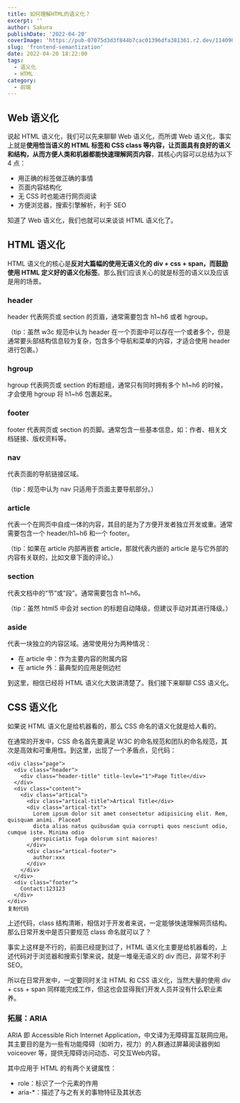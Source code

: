```yaml
---
title: 如何理解HTML的语义化？
excerpt: '' 
author: Sakura
publishDate: '2022-04-20'
coverImage: 'https://pub-07075d3d3f844b7cac01396dfa381361.r2.dev/114090843_p0_master1200.jpg' 
slug: 'frontend-semantization'
date: 2022-04-20 18:22:00
tags:
  - 语义化
  - HTML
category:
  - 前端
---
```


<!-- wp:heading -->
<h2>Web 语义化</h2>
<!-- /wp:heading -->

<!-- wp:paragraph -->
<p>说起 HTML 语义化，我们可以先来聊聊 Web 语义化，而所谓 Web 语义化，事实上就是<strong>使用恰当语义的 HTML 标签和 CSS class 等内容，让页面具有良好的语义和结构，从而方便人类和机器都能快速理解网页内容</strong>，其核心内容可以总结为以下 4 点：</p>
<!-- /wp:paragraph -->

<!-- wp:list -->
<ul><li>用正确的标签做正确的事情</li><li>页面内容结构化</li><li>无 CSS 时也能进行网页阅读</li><li>方便浏览器，搜索引擎解析，利于 SEO</li></ul>
<!-- /wp:list -->

<!-- wp:paragraph -->
<p>知道了 Web 语义化，我们也就可以来谈谈 HTML 语义化了。</p>
<!-- /wp:paragraph -->

<!-- wp:heading -->
<h2>HTML 语义化</h2>
<!-- /wp:heading -->

<!-- wp:paragraph -->
<p>HTML 语义化的核心是<strong>反对大篇幅的使用无语义化的 div + css + span，而鼓励使用 HTML 定义好的语义化标签</strong>。那么我们应该关心的就是标签的语义以及应该是用的场景。</p>
<!-- /wp:paragraph -->

<!-- wp:heading {"level":3} -->
<h3>header</h3>
<!-- /wp:heading -->

<!-- wp:paragraph -->
<p>header 代表网页或 section 的页眉，通常需要包含 h1~h6 或者 hgroup。</p>
<!-- /wp:paragraph -->

<!-- wp:paragraph -->
<p>（tip：虽然 w3c 规范中认为 header 在一个页面中可以存在一个或者多个，但是通常要头部结构信息较为复杂，包含多个导航和菜单的内容，才适合使用 header 进行包裹。）</p>
<!-- /wp:paragraph -->

<!-- wp:heading {"level":3} -->
<h3>hgroup</h3>
<!-- /wp:heading -->

<!-- wp:paragraph -->
<p>hgroup 代表网页或 section 的标题组，通常只有同时拥有多个 h1~h6 的时候，才会使用 hgroup 将 h1~h6 包裹起来。</p>
<!-- /wp:paragraph -->

<!-- wp:heading {"level":3} -->
<h3>footer</h3>
<!-- /wp:heading -->

<!-- wp:paragraph -->
<p>footer 代表网页或 section 的页脚。通常包含一些基本信息，如：作者、相关文档链接、版权资料等。</p>
<!-- /wp:paragraph -->

<!-- wp:heading {"level":3} -->
<h3>nav</h3>
<!-- /wp:heading -->

<!-- wp:paragraph -->
<p>代表页面的导航链接区域。</p>
<!-- /wp:paragraph -->

<!-- wp:paragraph -->
<p>（tip：规范中认为 nav 只适用于页面主要导航部分。）</p>
<!-- /wp:paragraph -->

<!-- wp:heading {"level":3} -->
<h3>article</h3>
<!-- /wp:heading -->

<!-- wp:paragraph -->
<p>代表一个在网页中自成一体的内容，其目的是为了方便开发者独立开发或重。通常需要包含一个 header/h1~h6 和一个 footer。</p>
<!-- /wp:paragraph -->

<!-- wp:paragraph -->
<p>（tip：如果在 article 内部再嵌套 article，那就代表内嵌的 article 是与它外部的内容有关联的，比如文章下面的评论。）</p>
<!-- /wp:paragraph -->

<!-- wp:heading {"level":3} -->
<h3>section</h3>
<!-- /wp:heading -->

<!-- wp:paragraph -->
<p>代表文档中的“节”或“段”。通常需要包含 h1~h6。</p>
<!-- /wp:paragraph -->

<!-- wp:paragraph -->
<p>（tip：虽然 html5 中会对 section 的标题自动降级，但建议手动对其进行降级。）</p>
<!-- /wp:paragraph -->

<!-- wp:heading {"level":3} -->
<h3>aside</h3>
<!-- /wp:heading -->

<!-- wp:paragraph -->
<p>代表一块独立的内容区域。通常使用分为两种情况：</p>
<!-- /wp:paragraph -->

<!-- wp:list -->
<ul><li>在 article 中：作为主要内容的附属内容</li><li>在 article 外：最典型的应用是侧边栏</li></ul>
<!-- /wp:list -->

<!-- wp:paragraph -->
<p>到这里，相信已经将 HTML 语义化大致讲清楚了。我们接下来聊聊 CSS 语义化。</p>
<!-- /wp:paragraph -->

<!-- wp:heading -->
<h2>CSS 语义化</h2>
<!-- /wp:heading -->

<!-- wp:paragraph -->
<p>如果说 HTML 语义化是给机器看的，那么 CSS 命名的语义化就是给人看的。</p>
<!-- /wp:paragraph -->

<!-- wp:paragraph -->
<p>在通常的开发中，CSS 命名首先要满足 W3C 的命名规范和团队的命名规范，其次是高效和可重用性。到这里，出现了一个矛盾点，见代码：</p>
<!-- /wp:paragraph -->

<!-- wp:code -->
<pre class="wp-block-code"><code>&lt;div class="page"&gt;
  &lt;div class="header"&gt;
    &lt;div class="header-title" title-levle="1"&gt;Page Title&lt;/div&gt;
  &lt;/div&gt;
  &lt;div class="content"&gt;
    &lt;div class="artical"&gt;
      &lt;div class="artical-title"&gt;Artical Title&lt;/div&gt;
      &lt;div class="artical-txt"&gt;
        Lorem ipsum dolor sit amet consectetur adipisicing elit. Rem, quisquam animi. Placeat
        dicta alias natus quibusdam quia corrupti quos nesciunt odio, cumque iste. Minima odio
        perspiciatis fuga dolorum sint maiores!
      &lt;/div&gt;
      &lt;div class="artical-footer"&gt;
        author:xxx
      &lt;/div&gt;
    &lt;/div&gt;
  &lt;/div&gt;
  &lt;div class="footer"&gt;
    Contact:123123
  &lt;/div&gt;
&lt;/div&gt;
复制代码</code></pre>
<!-- /wp:code -->

<!-- wp:paragraph -->
<p>上述代码，class 结构清晰，相信对于开发者来说，一定能够快速理解网页结构。那么日常开发中是否只要规范 class 命名就可以了？</p>
<!-- /wp:paragraph -->

<!-- wp:paragraph -->
<p>事实上这样是不行的，前面已经提到过了，HTML 语义化主要是给机器看的，上述代码对于浏览器和搜索引擎来说，就是一堆毫无语义的 div 而已，非常不利于 SEO。</p>
<!-- /wp:paragraph -->

<!-- wp:paragraph -->
<p>所以在日常开发中，一定要同时关注 HTML 和 CSS 语义化，当然大量的使用 div + css + span 同样能完成工作，但这也会显得我们开发人员并没有什么职业素养。</p>
<!-- /wp:paragraph -->

<!-- wp:heading {"level":3} -->
<h3>拓展：ARIA</h3>
<!-- /wp:heading -->

<!-- wp:paragraph -->
<p>ARIA 即 Accessible Rich Internet Application，中文译为无障碍富互联网应用。其主要目的是为一些有功能障碍（如听力，视力）的人群通过屏幕阅读器例如 voiceover 等，提供无障碍访问动态、可交互Web内容。</p>
<!-- /wp:paragraph -->

<!-- wp:paragraph -->
<p>其中应用于 HTML 的有两个关键属性：</p>
<!-- /wp:paragraph -->

<!-- wp:list -->
<ul><li>role：标识了一个元素的作用</li><li>aria-*：描述了与之有关的事物特征及其状态</li></ul>
<!-- /wp:list -->

<!-- wp:paragraph -->
<p></p>
<!-- /wp:paragraph -->